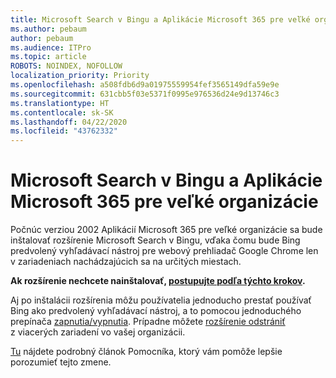 ```yaml
---
title: Microsoft Search v Bingu a Aplikácie Microsoft 365 pre veľké organizácie
ms.author: pebaum
author: pebaum
ms.audience: ITPro
ms.topic: article
ROBOTS: NOINDEX, NOFOLLOW
localization_priority: Priority
ms.openlocfilehash: a508fdb6d9a01975559954fef3565149dfa59e9e
ms.sourcegitcommit: 631cbb5f03e5371f0995e976536d24e9d13746c3
ms.translationtype: HT
ms.contentlocale: sk-SK
ms.lasthandoff: 04/22/2020
ms.locfileid: "43762332"
---
```

# <a name="microsoft-search-in-bing-and-microsoft-365-apps-for-enterprise"></a>Microsoft Search v Bingu a Aplikácie Microsoft 365 pre veľké organizácie

Počnúc verziou 2002 Aplikácií Microsoft 365 pre veľké organizácie sa bude inštalovať rozšírenie Microsoft Search v Bingu, vďaka čomu bude Bing predvolený vyhľadávací nástroj pre webový prehliadač Google Chrome len v zariadeniach nachádzajúcich sa na určitých miestach.

**Ak rozšírenie nechcete nainštalovať, [postupujte podľa týchto krokov](https://docs.microsoft.com/deployoffice/microsoft-search-bing#how-to-exclude-the-extension-for-microsoft-search-in-bing-from-being-installed).**

Aj po inštalácii rozšírenia môžu používatelia jednoducho prestať používať Bing ako predvolený vyhľadávací nástroj, a to pomocou jednoduchého prepínača [zapnutia/vypnutia](https://docs.microsoft.com/deployoffice/microsoft-search-bing#change-whether-bing-is-the-default-search-engine-for-google-chrome). Prípadne môžete [rozšírenie odstrániť](https://docs.microsoft.com/deployoffice/microsoft-search-bing#how-to-remove-the-extension-after-its-been-installed) z viacerých zariadení vo vašej organizácii.

[Tu](https://docs.microsoft.com/deployoffice/microsoft-search-bing) nájdete podrobný článok Pomocníka, ktorý vám pomôže lepšie porozumieť tejto zmene.